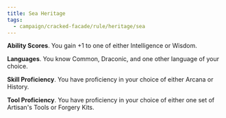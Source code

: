 ```yaml
---
title: Sea Heritage
tags:
  - campaign/cracked-facade/rule/heritage/sea
---
```


**Ability Scores**. You gain +1 to one of either Intelligence or Wisdom.

**Languages**. You know Common, Draconic, and one other language of your choice.

**Skill Proficiency**. You have proficiency in your choice of either Arcana or History.

**Tool Proficiency**. You have proficiency in your choice of either one set of Artisan's Tools or Forgery Kits.
